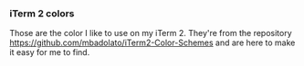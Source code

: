 ### iTerm 2 colors ###
Those are the color I like to use on my iTerm 2. They're from the repository https://github.com/mbadolato/iTerm2-Color-Schemes and are here to make it easy for me to find.
